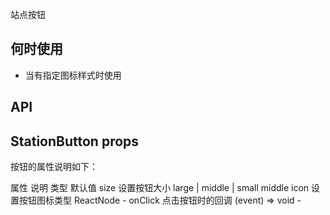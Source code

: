 站点按钮

## 何时使用

- 当有指定图标样式时使用

## API

## StationButton props

按钮的属性说明如下：

属性 说明 类型 默认值
size 设置按钮大小 large | middle | small middle
icon 设置按钮图标类型 ReactNode -
onClick 点击按钮时的回调 (event) => void -
